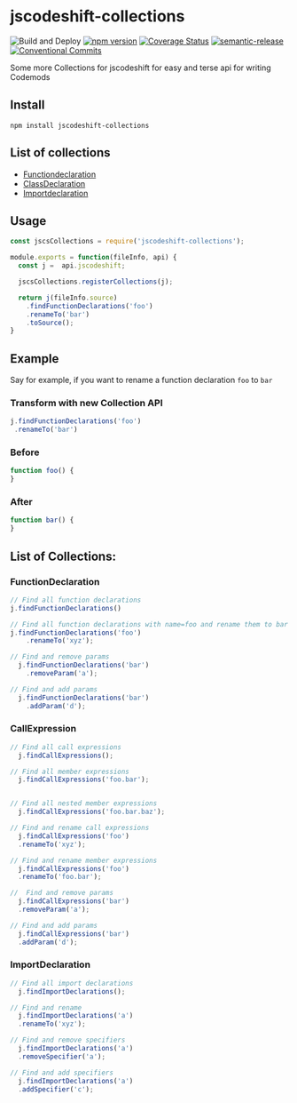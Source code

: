 # jscodeshift-collections

![Build and Deploy](https://github.com/rajasegar/jscodeshift-collections/workflows/CI/badge.svg)
[![npm version](http://img.shields.io/npm/v/jscodeshift-collections.svg?style=flat)](https://npmjs.org/package/jscodeshift-collections "View this project on npm")
[![Coverage Status](https://coveralls.io/repos/github/rajasegar/jscodeshift-collections/badge.svg?branch=master)](https://coveralls.io/github/rajasegar/jscodeshift-collections?branch=master)
[![semantic-release](https://img.shields.io/badge/%20%20%F0%9F%93%A6%F0%9F%9A%80-semantic--release-e10079.svg)](https://github.com/semantic-release/semantic-release)
[![Conventional Commits](https://img.shields.io/badge/Conventional%20Commits-1.0.0-yellow.svg)](https://conventionalcommits.org)


Some more Collections for jscodeshift for easy and terse api for writing Codemods

## Install
```
npm install jscodeshift-collections
```

## List of collections
- [Functiondeclaration](#functiondeclaration)
- [ClassDeclaration](#classdeclaration)
- [Importdeclaration](#importdeclaration)

## Usage
```js
const jscsCollections = require('jscodeshift-collections');

module.exports = function(fileInfo, api) {
  const j =  api.jscodeshift;

  jscsCollections.registerCollections(j);

  return j(fileInfo.source)
    .findFunctionDeclarations('foo')
    .renameTo('bar')
    .toSource();
}
```

## Example

Say for example, if you want to rename a function declaration `foo` to `bar` 

### Transform with new Collection API
```js
j.findFunctionDeclarations('foo')
 .renameTo('bar')
```

### Before

```js
function foo() {
}
```


### After

```js
function bar() {
}
```

## List of Collections:

### FunctionDeclaration

```js
// Find all function declarations
j.findFunctionDeclarations()

// Find all function declarations with name=foo and rename them to bar
j.findFunctionDeclarations('foo')
    .renameTo('xyz');

// Find and remove params
  j.findFunctionDeclarations('bar')
    .removeParam('a');

// Find and add params
  j.findFunctionDeclarations('bar')
    .addParam('d');
```

### CallExpression

```js
// Find all call expressions
  j.findCallExpressions();

// Find all member expressions
  j.findCallExpressions('foo.bar');


// Find all nested member expressions
  j.findCallExpressions('foo.bar.baz');

// Find and rename call expressions
  j.findCallExpressions('foo')
  .renameTo('xyz');

// Find and rename member expressions
  j.findCallExpressions('foo')
  .renameTo('foo.bar');

//  Find and remove params
  j.findCallExpressions('bar')
  .removeParam('a');

// Find and add params
  j.findCallExpressions('bar')
  .addParam('d');
```

### ImportDeclaration

```js
// Find all import declarations
  j.findImportDeclarations();

// Find and rename
  j.findImportDeclarations('a')
  .renameTo('xyz');

// Find and remove specifiers
  j.findImportDeclarations('a')
  .removeSpecifier('a');

// Find and add specifiers
  j.findImportDeclarations('a')
  .addSpecifier('c');
```
